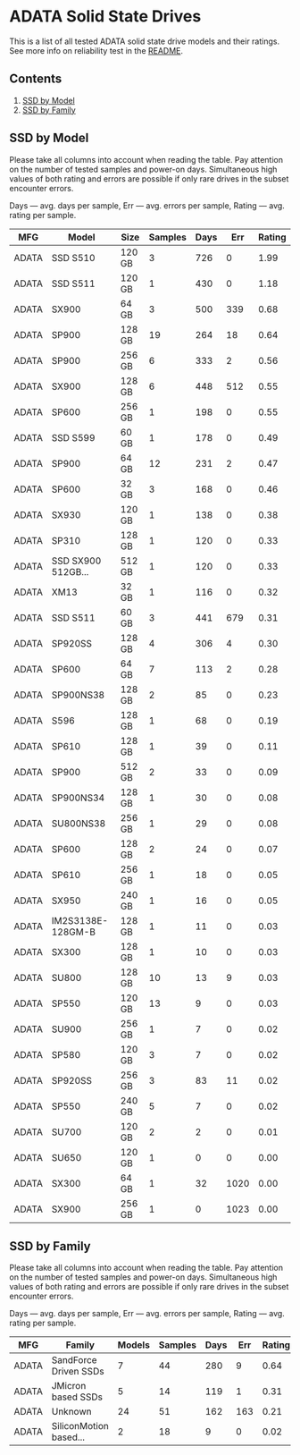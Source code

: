 ADATA Solid State Drives
========================

This is a list of all tested ADATA solid state drive models and their ratings. See
more info on reliability test in the [README](https://github.com/linuxhw/SMART).

Contents
--------

1. [ SSD by Model  ](#ssd-by-model)
2. [ SSD by Family ](#ssd-by-family)

SSD by Model
------------

Please take all columns into account when reading the table. Pay attention on the
number of tested samples and power-on days. Simultaneous high values of both rating
and errors are possible if only rare drives in the subset encounter errors.

Days   — avg. days per sample,
Err    — avg. errors per sample,
Rating — avg. rating per sample.

| MFG       | Model              | Size   | Samples | Days  | Err   | Rating |
|-----------|--------------------|--------|---------|-------|-------|--------|
| ADATA     | SSD S510           | 120 GB | 3       | 726   | 0     | 1.99   |
| ADATA     | SSD S511           | 120 GB | 1       | 430   | 0     | 1.18   |
| ADATA     | SX900              | 64 GB  | 3       | 500   | 339   | 0.68   |
| ADATA     | SP900              | 128 GB | 19      | 264   | 18    | 0.64   |
| ADATA     | SP900              | 256 GB | 6       | 333   | 2     | 0.56   |
| ADATA     | SX900              | 128 GB | 6       | 448   | 512   | 0.55   |
| ADATA     | SP600              | 256 GB | 1       | 198   | 0     | 0.55   |
| ADATA     | SSD S599           | 60 GB  | 1       | 178   | 0     | 0.49   |
| ADATA     | SP900              | 64 GB  | 12      | 231   | 2     | 0.47   |
| ADATA     | SP600              | 32 GB  | 3       | 168   | 0     | 0.46   |
| ADATA     | SX930              | 120 GB | 1       | 138   | 0     | 0.38   |
| ADATA     | SP310              | 128 GB | 1       | 120   | 0     | 0.33   |
| ADATA     | SSD SX900 512GB... | 512 GB | 1       | 120   | 0     | 0.33   |
| ADATA     | XM13               | 32 GB  | 1       | 116   | 0     | 0.32   |
| ADATA     | SSD S511           | 60 GB  | 3       | 441   | 679   | 0.31   |
| ADATA     | SP920SS            | 128 GB | 4       | 306   | 4     | 0.30   |
| ADATA     | SP600              | 64 GB  | 7       | 113   | 2     | 0.28   |
| ADATA     | SP900NS38          | 128 GB | 2       | 85    | 0     | 0.23   |
| ADATA     | S596               | 128 GB | 1       | 68    | 0     | 0.19   |
| ADATA     | SP610              | 128 GB | 1       | 39    | 0     | 0.11   |
| ADATA     | SP900              | 512 GB | 2       | 33    | 0     | 0.09   |
| ADATA     | SP900NS34          | 128 GB | 1       | 30    | 0     | 0.08   |
| ADATA     | SU800NS38          | 256 GB | 1       | 29    | 0     | 0.08   |
| ADATA     | SP600              | 128 GB | 2       | 24    | 0     | 0.07   |
| ADATA     | SP610              | 256 GB | 1       | 18    | 0     | 0.05   |
| ADATA     | SX950              | 240 GB | 1       | 16    | 0     | 0.05   |
| ADATA     | IM2S3138E-128GM-B  | 128 GB | 1       | 11    | 0     | 0.03   |
| ADATA     | SX300              | 128 GB | 1       | 10    | 0     | 0.03   |
| ADATA     | SU800              | 128 GB | 10      | 13    | 9     | 0.03   |
| ADATA     | SP550              | 120 GB | 13      | 9     | 0     | 0.03   |
| ADATA     | SU900              | 256 GB | 1       | 7     | 0     | 0.02   |
| ADATA     | SP580              | 120 GB | 3       | 7     | 0     | 0.02   |
| ADATA     | SP920SS            | 256 GB | 3       | 83    | 11    | 0.02   |
| ADATA     | SP550              | 240 GB | 5       | 7     | 0     | 0.02   |
| ADATA     | SU700              | 120 GB | 2       | 2     | 0     | 0.01   |
| ADATA     | SU650              | 120 GB | 1       | 0     | 0     | 0.00   |
| ADATA     | SX300              | 64 GB  | 1       | 32    | 1020  | 0.00   |
| ADATA     | SX900              | 256 GB | 1       | 0     | 1023  | 0.00   |

SSD by Family
-------------

Please take all columns into account when reading the table. Pay attention on the
number of tested samples and power-on days. Simultaneous high values of both rating
and errors are possible if only rare drives in the subset encounter errors.

Days   — avg. days per sample,
Err    — avg. errors per sample,
Rating — avg. rating per sample.

| MFG       | Family                 | Models | Samples | Days  | Err   | Rating |
|-----------|------------------------|--------|---------|-------|-------|--------|
| ADATA     | SandForce Driven SSDs  | 7      | 44      | 280   | 9     | 0.64   |
| ADATA     | JMicron based SSDs     | 5      | 14      | 119   | 1     | 0.31   |
| ADATA     | Unknown                | 24     | 51      | 162   | 163   | 0.21   |
| ADATA     | SiliconMotion based... | 2      | 18      | 9     | 0     | 0.02   |
